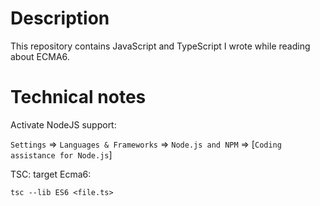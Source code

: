 # Description

This repository contains JavaScript and TypeScript I wrote while reading about ECMA6.

# Technical notes

Activate NodeJS support:

`Settings` => `Languages & Frameworks` => `Node.js and NPM` => [`Coding assistance for Node.js`]

TSC: target Ecma6:

    tsc --lib ES6 <file.ts>
    
